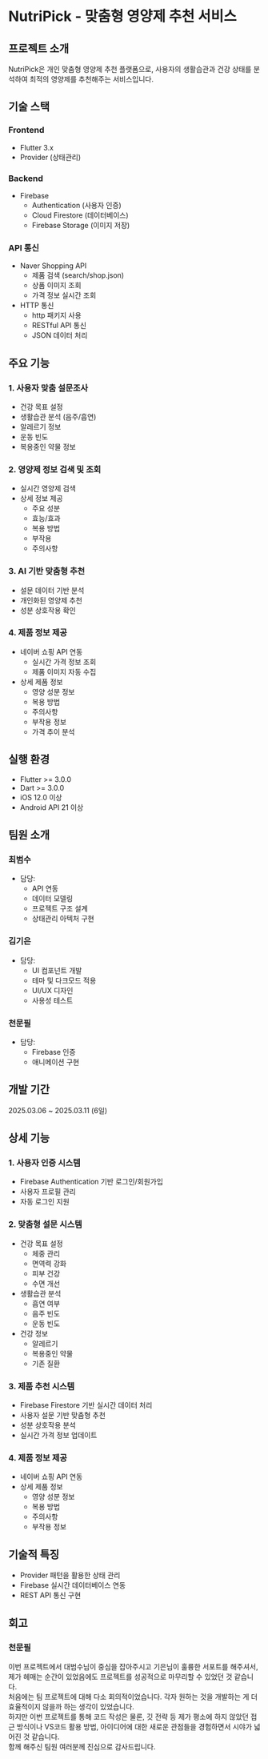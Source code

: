 # NutriPick - 맞춤형 영양제 추천 서비스

## 프로젝트 소개
NutriPick은 개인 맞춤형 영양제 추천 플랫폼으로, 사용자의 생활습관과 건강 상태를 분석하여 최적의 영양제를 추천해주는 서비스입니다.

## 기술 스택
### Frontend
- Flutter 3.x
- Provider (상태관리)

### Backend
- Firebase
  - Authentication (사용자 인증)
  - Cloud Firestore (데이터베이스)
  - Firebase Storage (이미지 저장)

### API 통신
- Naver Shopping API
  - 제품 검색 (search/shop.json)
  - 상품 이미지 조회
  - 가격 정보 실시간 조회
- HTTP 통신
  - http 패키지 사용
  - RESTful API 통신
  - JSON 데이터 처리

## 주요 기능

### 1. 사용자 맞춤 설문조사
- 건강 목표 설정
- 생활습관 분석 (음주/흡연)
- 알레르기 정보
- 운동 빈도
- 복용중인 약물 정보

### 2. 영양제 정보 검색 및 조회
- 실시간 영양제 검색
- 상세 정보 제공
  - 주요 성분
  - 효능/효과
  - 복용 방법
  - 부작용
  - 주의사항

### 3. AI 기반 맞춤형 추천
- 설문 데이터 기반 분석
- 개인화된 영양제 추천
- 성분 상호작용 확인

### 4. 제품 정보 제공
- 네이버 쇼핑 API 연동
  - 실시간 가격 정보 조회
  - 제품 이미지 자동 수집
- 상세 제품 정보
  - 영양 성분 정보
  - 복용 방법
  - 주의사항
  - 부작용 정보
  - 가격 추이 분석

## 실행 환경
- Flutter >= 3.0.0
- Dart >= 3.0.0
- iOS 12.0 이상
- Android API 21 이상

## 팀원 소개

### 최범수
- 담당: 
  - API 연동
  - 데이터 모델링
  - 프로젝트 구조 설계
  - 상태관리 아텍처 구현


### 김기은
- 담당:
  - UI 컴포넌트 개발
  - 테마 및 다크모드 적용
  - UI/UX 디자인
  - 사용성 테스트

### 천문필
- 담당:
  - Firebase 인증
  - 애니메이션 구현


## 개발 기간
2025.03.06 ~ 2025.03.11 (6일)

## 상세 기능

### 1. 사용자 인증 시스템
- Firebase Authentication 기반 로그인/회원가입
- 사용자 프로필 관리
- 자동 로그인 지원

### 2. 맞춤형 설문 시스템
- 건강 목표 설정
  - 체중 관리
  - 면역력 강화
  - 피부 건강
  - 수면 개선
- 생활습관 분석
  - 흡연 여부
  - 음주 빈도
  - 운동 빈도
- 건강 정보
  - 알레르기
  - 복용중인 약물
  - 기존 질환

### 3. 제품 추천 시스템
- Firebase Firestore 기반 실시간 데이터 처리
- 사용자 설문 기반 맞춤형 추천
- 성분 상호작용 분석
- 실시간 가격 정보 업데이트

### 4. 제품 정보 제공
- 네이버 쇼핑 API 연동
- 상세 제품 정보
  - 영양 성분 정보
  - 복용 방법
  - 주의사항
  - 부작용 정보

## 기술적 특징
- Provider 패턴을 활용한 상태 관리
- Firebase 실시간 데이터베이스 연동
- REST API 통신 구현

## 회고
### 천문필
이번 프로젝트에서 대범수님이 중심을 잡아주시고 기은님이 훌륭한 서포트를 해주셔서, 제가 헤매는 순간이 있었음에도 프로젝트를 성공적으로 마무리할 수 있었던 것 같습니다.<br>처음에는 팀 프로젝트에 대해 다소 회의적이었습니다. 각자 원하는 것을 개발하는 게 더 효율적이지 않을까 하는 생각이 있었습니다.<br>하지만 이번 프로젝트를 통해 코드 작성은 물론, 깃 전략 등 제가 평소에 하지 않았던 접근 방식이나 VS코드 활용 방법, 아이디어에 대한 새로운 관점들을 경험하면서 시야가 넓어진 것 같습니다.<br>함께 해주신 팀원 여러분께 진심으로 감사드립니다.
